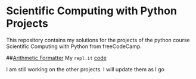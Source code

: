 # Scientific Computing with Python Projects
This repository contains my solutions for the projects of the python course Scientific Computing with Python from freeCodeCamp.

##[Arithmetic Formatter]([url](https://www.freecodecamp.org/learn/scientific-computing-with-python/scientific-computing-with-python-projects/arithmetic-formatter))
My `repl.it` [code]([url](https://replit.com/@VarunKanna1/boilerplate-time-calculator#main.py))

I am still working on the other projects. I will update them as I go

